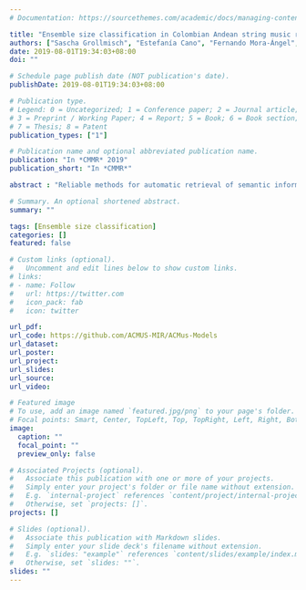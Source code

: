```yaml
---
# Documentation: https://sourcethemes.com/academic/docs/managing-content/

title: "Ensemble size classification in Colombian Andean string music recordings"
authors: ["Sascha Grollmisch", "Estefanía Cano", "Fernando Mora-Ángel", "Gustavo López Gil"]
date: 2019-08-01T19:34:03+08:00
doi: ""

# Schedule page publish date (NOT publication's date).
publishDate: 2019-08-01T19:34:03+08:00

# Publication type.
# Legend: 0 = Uncategorized; 1 = Conference paper; 2 = Journal article;
# 3 = Preprint / Working Paper; 4 = Report; 5 = Book; 6 = Book section;
# 7 = Thesis; 8 = Patent
publication_types: ["1"]

# Publication name and optional abbreviated publication name.
publication: "In *CMMR* 2019"
publication_short: "In *CMMR*"

abstract : "Reliable methods for automatic retrieval of semantic information from large digital music archives can play a critical role in musicological research and musical heritage preservation. With the advancement of machine learning techniques, new possibilities for information retrieval in scenarios where ground-truth data is scarce are now available. This work investigates the problem of counting the number of instruments in music recordings as a classification task. For this purpose, a new data set of Colombian Andean string music was compiled and annotated by  expert musicologists. Different neural network architectures, as well as pre-processing steps and data augmentation techniques were systematically evaluated and optimized. The best deep neural network architecture achieved 80.7% file-wise accuracy using only feed forward layers with linear magnitude spectrograms as input representation. This model will serve as a baseline for future research on ensemble size classification."

# Summary. An optional shortened abstract.
summary: ""

tags: [Ensemble size classification]
categories: []
featured: false

# Custom links (optional).
#   Uncomment and edit lines below to show custom links.
# links:
# - name: Follow
#   url: https://twitter.com
#   icon_pack: fab
#   icon: twitter

url_pdf:
url_code: https://github.com/ACMUS-MIR/ACMus-Models
url_dataset:
url_poster:
url_project:
url_slides:
url_source:
url_video:

# Featured image
# To use, add an image named `featured.jpg/png` to your page's folder. 
# Focal points: Smart, Center, TopLeft, Top, TopRight, Left, Right, BottomLeft, Bottom, BottomRight.
image:
  caption: ""
  focal_point: ""
  preview_only: false

# Associated Projects (optional).
#   Associate this publication with one or more of your projects.
#   Simply enter your project's folder or file name without extension.
#   E.g. `internal-project` references `content/project/internal-project/index.md`.
#   Otherwise, set `projects: []`.
projects: []

# Slides (optional).
#   Associate this publication with Markdown slides.
#   Simply enter your slide deck's filename without extension.
#   E.g. `slides: "example"` references `content/slides/example/index.md`.
#   Otherwise, set `slides: ""`.
slides: ""
---
```

